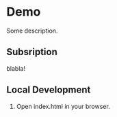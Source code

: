 # Demo

Some description.

## Subsription

blabla!

## Local Development

1. Open index.html in your browser.
